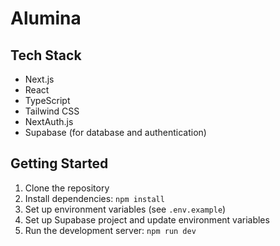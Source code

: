 # Alumina

## Tech Stack

- Next.js
- React
- TypeScript
- Tailwind CSS
- NextAuth.js
- Supabase (for database and authentication)

## Getting Started

1. Clone the repository
2. Install dependencies: `npm install`
3. Set up environment variables (see `.env.example`)
4. Set up Supabase project and update environment variables
5. Run the development server: `npm run dev`
